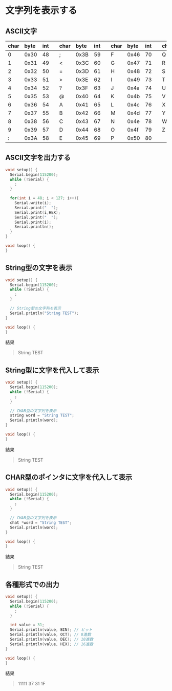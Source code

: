# 文字列を表示する

## ASCII文字

|char|byte|int||char|byte|int||char|byte|int||char|byte|int|
|:--|:--|:--|:--|:--|:--|:--|:--|:--|:--|:--|:--|:--|:--|:--|
|0|0x30|48| |;|0x3B|59| |F|0x46|70| |Q|0x51|81|
|1|0x31|49| |<|0x3C|60| |G|0x47|71| |R|0x52|82|
|2|0x32|50| |=|0x3D|61| |H|0x48|72| |S|0x53|83|
|3|0x33|51| |>|0x3E|62| |I|0x49|73| |T|0x54|84|
|4|0x34|52| |?|0x3F|63| |J|0x4a|74| |U|0x55|85|
|5|0x35|53| |@|0x40|64| |K|0x4b|75| |V|0x56|86|
|6|0x36|54| |A|0x41|65| |L|0x4c|76| |X|0x57|87|
|7|0x37|55| |B|0x42|66| |M|0x4d|77| |Y|0x58|88|
|8|0x38|56| |C|0x43|67| |N|0x4e|78| |W|0x59|89|
|9|0x39|57| |D|0x44|68| |O|0x4f|79| |Z|0x5a|90|
|:|0x3A|58| |E|0x45|69| |P|0x50|80|

## ASCII文字を出力する

```c
void setup() { 
  Serial.begin(115200);
  while (!Serial) {
    ; 
  }

  for(int i = 48; i < 127; i++){
    Serial.write(i);
    Serial.print("  ");
    Serial.print(i,HEX);
    Serial.print("  ");
    Serial.print(i);
    Serial.println();
  }
}

void loop() {
}
```


## String型の文字を表示

```c
void setup() { 
  Serial.begin(115200);
  while (!Serial) {
    ; 
  }

  // String型の文字列を表示
  Serial.println("String TEST");
}

void loop() {
}
```
結果 
> String TEST

## String型に文字を代入して表示

```c
void setup() { 
  Serial.begin(115200);
  while (!Serial) {
    ; 
  }

  // CHAR型の文字列を表示
  string word = "String TEST";
  Serial.println(word);
}

void loop() {
}
```
結果
>  String TEST


## CHAR型のポインタに文字を代入して表示

```c
void setup() { 
  Serial.begin(115200);
  while (!Serial) {
    ; 
  }

  // CHAR型の文字列を表示
  chat *word = "String TEST";
  Serial.println(word);
}

void loop() {
}
```
結果
>  String TEST


## 各種形式での出力

```c
void setup() { 
  Serial.begin(115200);
  while (!Serial) {
    ; 
  }

  int value = 31;
  Serial.println(value, BIN); // ビット
  Serial.println(value, OCT); // 8進数
  Serial.println(value, DEC); // 10進数
  Serial.println(value, HEX); // 16進数
}

void loop() {
}
```
結果
> 11111
37
31
1F


